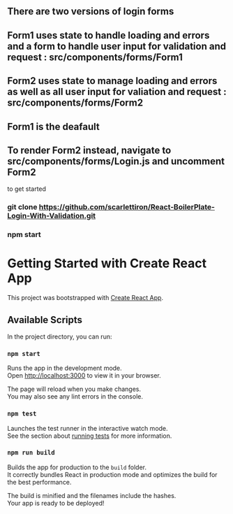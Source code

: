## There are two versions of login forms

## Form1 uses state to handle loading and errors and a form to handle user input for validation and request : src/components/forms/Form1

## Form2 uses state to manage loading and errors as well as all user input for valiation and request : src/components/forms/Form2


## Form1 is the deafault
## To render Form2 instead, navigate to src/components/forms/Login.js and uncomment Form2

to get started

### git clone https://github.com/scarlettiron/React-BoilerPlate-Login-With-Validation.git

### npm start

# Getting Started with Create React App

This project was bootstrapped with [Create React App](https://github.com/facebook/create-react-app).

## Available Scripts

In the project directory, you can run:

### `npm start`

Runs the app in the development mode.\
Open [http://localhost:3000](http://localhost:3000) to view it in your browser.

The page will reload when you make changes.\
You may also see any lint errors in the console.

### `npm test`

Launches the test runner in the interactive watch mode.\
See the section about [running tests](https://facebook.github.io/create-react-app/docs/running-tests) for more information.

### `npm run build`

Builds the app for production to the `build` folder.\
It correctly bundles React in production mode and optimizes the build for the best performance.

The build is minified and the filenames include the hashes.\
Your app is ready to be deployed!
